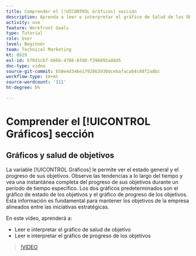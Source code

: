 ```yaml
---
title: Comprender el [!UICONTROL Gráficos] sección
description: Aprenda a leer e interpretar el gráfico de Salud de los Objetivos y Progreso de los Objetivos en [!DNL Objetivos].
activity: use
feature: Workfront Goals
type: Tutorial
role: User
level: Beginner
team: Technical Marketing
kt: 8929
exl-id: 670d1cb7-b66b-4786-8fd8-f396892a4845
doc-type: video
source-git-commit: 650e4d346e1792863930dcebafacab4c88f2a8bc
workflow-type: tm+mt
source-wordcount: '111'
ht-degree: 0%

---
```


# Comprender el [!UICONTROL Gráficos] sección

## Gráficos y salud de objetivos

La variable [!UICONTROL Gráficos] le permite ver el estado general y el progreso de sus objetivos. Observe las tendencias a lo largo del tiempo y vea una instantánea completa del progreso de sus objetivos durante un período de tiempo específico. Los dos gráficos predeterminados son el gráfico de estado de los objetivos y el gráfico de progreso de los objetivos. Esta información es fundamental para mantener los objetivos de la empresa alineados entre las iniciativas estratégicas.

En este vídeo, aprenderá a:

* Leer e interpretar el gráfico de salud de objetivo
* Leer e interpretar el gráfico de progreso de los objetivos

>[!VIDEO](https://video.tv.adobe.com/v/335201/?quality=12&learn=on)
